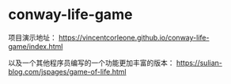 # conway-life-game

项目演示地址：
https://vincentcorleone.github.io/conway-life-game/index.html

以及一个其他程序员编写的一个功能更加丰富的版本：
https://sulian-blog.com/jspages/game-of-life.html
